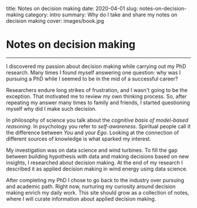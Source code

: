 title: Notes on decision making
date: 2020-04-01
slug: notes-on-decision-making
category: intro
summary: Why do I take and share my notes on decision making
cover: images/book.jpg

# Notes on decision making
---

I discovered my passion about decision making while carrying out my PhD research. Many times I found myself answering one question: why was I pursuing a PhD while I seemed to be in the mid of a successful career?

Researchers endure long strikes of frustration, and I wasn't going to be the exception. That motivated me to review my own thinking process. So, after repeating my answer many times to family and friends, I started questioning myself why did I make such decision.

In philosophy of science you talk about the _cognitive basis of model-based reasoning_. In psychology you refer to _self-awareness_. Spiritual people call it the difference between _You_ and your _Ego_. Looking at the connection of different sources of knowledge is what sparked my interest.

My investigation was on data science and wind turbines. To fill the gap between building hypothesis with data and making decisions based on new insights, I researched about decision making. At the end of my research I described it as applied decision making in wind energy using data science.

After completing my PhD I chose to go back to the industry over pursuing and academic path. Right now, nurturing my curiosity around decision making enrich my daily work. This site should grow as a collection of notes, where I will curate information about applied decision making.
